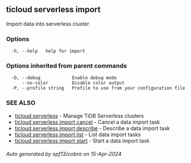 ## ticloud serverless import

Import data into serverless cluster

### Options

```
  -h, --help   help for import
```

### Options inherited from parent commands

```
  -D, --debug            Enable debug mode
      --no-color         Disable color output
  -P, --profile string   Profile to use from your configuration file
```

### SEE ALSO

* [ticloud serverless](ticloud_serverless.md)	 - Manage TiDB Serverless clusters
* [ticloud serverless import cancel](ticloud_serverless_import_cancel.md)	 - Cancel a data import task
* [ticloud serverless import describe](ticloud_serverless_import_describe.md)	 - Describe a data import task
* [ticloud serverless import list](ticloud_serverless_import_list.md)	 - List data import tasks
* [ticloud serverless import start](ticloud_serverless_import_start.md)	 - Start a data import task

###### Auto generated by spf13/cobra on 15-Apr-2024
